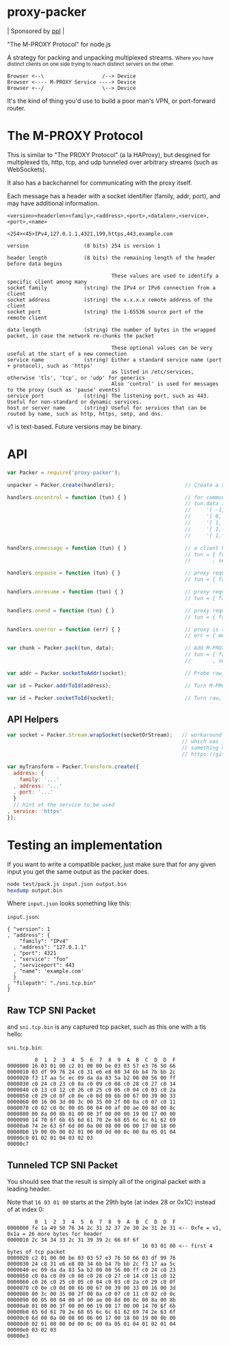 # proxy-packer

| Sponsored by [ppl](https://ppl.family) |

"The M-PROXY Protocol" for node.js

A strategy for packing and unpacking multiplexed streams.
<small>Where you have distinct clients on one side trying to reach distinct servers on the other.</small>

```
Browser <--\                   /--> Device
Browser <---- M-PROXY Service ----> Device
Browser <--/                   \--> Device
```

It's the kind of thing you'd use to build a poor man's VPN, or port-forward router.

The M-PROXY Protocol
===================

This is similar to "The PROXY Protocol" (a la HAProxy), but desgined for multiplexed tls, http, tcp, and udp
tunneled over arbitrary streams (such as WebSockets).

It also has a backchannel for communicating with the proxy itself.

Each message has a header with a socket identifier (family, addr, port), and may have additional information.

```
<version><headerlen><family>,<address>,<port>,<datalen>,<service>,<port>,<name>
```

```
<254><45>IPv4,127.0.1.1,4321,199,https,443,example.com
```

```
version                  (8 bits) 254 is version 1

header length            (8 bits) the remaining length of the header before data begins

                                  These values are used to identify a specific client among many
socket family            (string) the IPv4 or IPv6 connection from a client
socket address           (string) the x.x.x.x remote address of the client
socket port              (string) the 1-65536 source port of the remote client

data length              (string) the number of bytes in the wrapped packet, in case the network re-chunks the packet

                                  These optional values can be very useful at the start of a new connection
service name             (string) Either a standard service name (port + protocol), such as 'https'
                                  as listed in /etc/services, otherwise 'tls', 'tcp', or 'udp' for generics
                                  Also 'control' is used for messages to the proxy (such as 'pause' events)
service port             (string) The listening port, such as 443. Useful for non-standard or dynamic services.
host or server name      (string) Useful for services that can be routed by name, such as http, https, smtp, and dns.
```

v1 is text-based. Future versions may be binary.

API
===

```js
var Packer = require('proxy-packer');
```

```js
unpacker = Packer.create(handlers);                       // Create a state machine for unpacking

handlers.oncontrol = function (tun) { }                   // for communicating with the proxy
                                                          // tun.data is an array
                                                          //     '[ -1, "[Error] bad hello" ]'
                                                          //     '[ 0, "[Error] out-of-band error message" ]'
                                                          //     '[ 1, "hello", 254, [ "add_token", "delete_token" ] ]'
                                                          //     '[ 1, "add_token" ]'
                                                          //     '[ 1, "delete_token" ]'

handlers.onmessage = function (tun) { }                   // a client has sent a message
                                                          // tun = { family, address, port, data
                                                          //       , service, serviceport, name };

handlers.onpause = function (tun) { }                     // proxy requests to pause upload to a client
                                                          // tun = { family, address, port };

handlers.onresume = function (tun) { }                    // proxy requests to resume upload to a client
                                                          // tun = { family, address, port };

handlers.onend = function (tun) { }                       // proxy requests to close a client's socket
                                                          // tun = { family, address, port };

handlers.onerror = function (err) { }                     // proxy is relaying a client's error
                                                          // err = { message, family, address, port };
```

<!--
TODO

handlers.onconnect = function (tun) { }                   // a new client has connected

-->

```js
var chunk = Packer.pack(tun, data);                       // Add M-PROXY header to data
                                                          // tun = { family, address, port
                                                          //       , service, serviceport, name }

var addr = Packer.socketToAddr(socket);                   // Probe raw, raw socket for address info

var id = Packer.addrToId(address);                        // Turn M-PROXY address info into a deterministic id

var id = Packer.socketToId(socket);                       // Turn raw, raw socket info into a deterministic id
```

## API Helpers

```js
var socket = Packer.Stream.wrapSocket(socketOrStream);   // workaround for https://github.com/nodejs/node/issues/8854
                                                         // which was just closed recently, but probably still needs
                                                         // something more like this (below) to work as intended
                                                         // https://github.com/findhit/proxywrap/blob/master/lib/proxywrap.js
```

```js
var myTransform = Packer.Transform.create({
  address: {
    family: '...'
  , address: '...'
  , port: '...'
  }
  // hint at the service to be used
, service: 'https'
});
```

# Testing an implementation

If you want to write a compatible packer, just make sure that for any given input
you get the same output as the packer does.

```bash
node test/pack.js input.json output.bin
hexdump output.bin
```

Where `input.json` looks something like this:

`input.json`:
```
{ "version": 1
, "address": {
    "family": "IPv4"
  , "address": "127.0.1.1"
  , "port": 4321
  , "service": "foo"
  , "serviceport": 443
  , "name": 'example.com'
  }
, "filepath": "./sni.tcp.bin"
}
```

Raw TCP SNI Packet
------------------

and `sni.tcp.bin` is any captured tcp packet, such as this one with a tls hello:

`sni.tcp.bin`:
```
         0  1  2  3  4  5  6  7  8  9  A  B  C  D  D  F
0000000 16 03 01 00 c2 01 00 00 be 03 03 57 e3 76 50 66
0000010 03 df 99 76 24 c8 31 e6 e8 08 34 6b b4 7b bb 2c
0000020 f3 17 aa 5c ec 09 da da 83 5a b2 00 00 56 00 ff
0000030 c0 24 c0 23 c0 0a c0 09 c0 08 c0 28 c0 27 c0 14
0000040 c0 13 c0 12 c0 26 c0 25 c0 05 c0 04 c0 03 c0 2a
0000050 c0 29 c0 0f c0 0e c0 0d 00 6b 00 67 00 39 00 33
0000060 00 16 00 3d 00 3c 00 35 00 2f 00 0a c0 07 c0 11
0000070 c0 02 c0 0c 00 05 00 04 00 af 00 ae 00 8d 00 8c
0000080 00 8a 00 8b 01 00 00 3f 00 00 00 19 00 17 00 00
0000090 14 70 6f 6b 65 6d 61 70 2e 68 65 6c 6c 61 62 69
00000a0 74 2e 63 6f 6d 00 0a 00 08 00 06 00 17 00 18 00
00000b0 19 00 0b 00 02 01 00 00 0d 00 0c 00 0a 05 01 04
00000c0 01 02 01 04 03 02 03
00000c7
```

Tunneled TCP SNI Packet
-----------------------

You should see that the result is simply all of the original packet with a leading header.

Note that `16 03 01 00` starts at the 29th byte (at index 28 or 0x1C) instead of at index 0:

```
         0  1  2  3  4  5  6  7  8  9  A  B  C  D  D  F
0000000 fe 1a 49 50 76 34 2c 31 32 37 2e 30 2e 31 2e 31 <-- 0xfe = v1, 0x1a = 26 more bytes for header
0000010 2c 34 34 33 2c 31 39 39 2c 66 6f 6f
                                            16 03 01 00 <-- first 4 bytes of tcp packet
0000020 c2 01 00 00 be 03 03 57 e3 76 50 66 03 df 99 76
0000030 24 c8 31 e6 e8 08 34 6b b4 7b bb 2c f3 17 aa 5c
0000040 ec 09 da da 83 5a b2 00 00 56 00 ff c0 24 c0 23
0000050 c0 0a c0 09 c0 08 c0 28 c0 27 c0 14 c0 13 c0 12
0000060 c0 26 c0 25 c0 05 c0 04 c0 03 c0 2a c0 29 c0 0f
0000070 c0 0e c0 0d 00 6b 00 67 00 39 00 33 00 16 00 3d
0000080 00 3c 00 35 00 2f 00 0a c0 07 c0 11 c0 02 c0 0c
0000090 00 05 00 04 00 af 00 ae 00 8d 00 8c 00 8a 00 8b
00000a0 01 00 00 3f 00 00 00 19 00 17 00 00 14 70 6f 6b
00000b0 65 6d 61 70 2e 68 65 6c 6c 61 62 69 74 2e 63 6f
00000c0 6d 00 0a 00 08 00 06 00 17 00 18 00 19 00 0b 00
00000d0 02 01 00 00 0d 00 0c 00 0a 05 01 04 01 02 01 04
00000e0 03 02 03
00000e3
```
